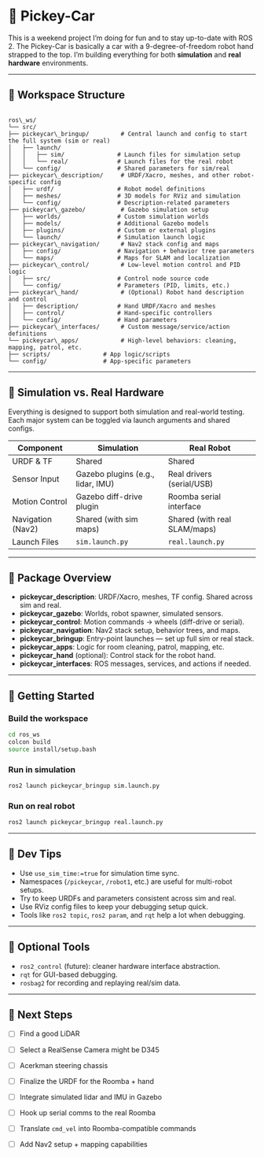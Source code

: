 # 🧠 Pickey-Car

This is a weekend project I’m doing for fun and to stay up-to-date with ROS 2. The Pickey-Car is basically a car with a 9-degree-of-freedom robot hand strapped to the top. I’m building everything for both **simulation** and **real hardware** environments.

---

## 📁 Workspace Structure

```

ros\_ws/
└── src/
├── pickeycar\_bringup/         # Central launch and config to start the full system (sim or real)
│   ├── launch/
│   │   ├── sim/               # Launch files for simulation setup
│   │   └── real/              # Launch files for the real robot
│   └── config/                # Shared parameters for sim/real
├── pickeycar\_description/     # URDF/Xacro, meshes, and other robot-specific config
│   ├── urdf/                  # Robot model definitions
│   ├── meshes/                # 3D models for RViz and simulation
│   └── config/                # Description-related parameters
├── pickeycar\_gazebo/          # Gazebo simulation setup
│   ├── worlds/                # Custom simulation worlds
│   ├── models/                # Additional Gazebo models
│   ├── plugins/               # Custom or external plugins
│   └── launch/                # Simulation launch logic
├── pickeycar\_navigation/      # Nav2 stack config and maps
│   ├── config/                # Navigation + behavior tree parameters
│   └── maps/                  # Maps for SLAM and localization
├── pickeycar\_control/         # Low-level motion control and PID logic
│   ├── src/                   # Control node source code
│   └── config/                # Parameters (PID, limits, etc.)
├── pickeycar\_hand/            # (Optional) Robot hand description and control
│   ├── description/           # Hand URDF/Xacro and meshes
│   ├── control/               # Hand-specific controllers
│   └── config/                # Hand parameters
├── pickeycar\_interfaces/      # Custom message/service/action definitions
└── pickeycar\_apps/            # High-level behaviors: cleaning, mapping, patrol, etc.
├── scripts/               # App logic/scripts
└── config/                # App-specific parameters

````

---

## 🧩 Simulation vs. Real Hardware

Everything is designed to support both simulation and real-world testing. Each major system can be toggled via launch arguments and shared configs.

| Component          | Simulation                          | Real Robot                           |
|--------------------|-------------------------------------|--------------------------------------|
| URDF & TF          | Shared                              | Shared                               |
| Sensor Input       | Gazebo plugins (e.g., lidar, IMU)   | Real drivers (serial/USB)            |
| Motion Control     | Gazebo diff-drive plugin            | Roomba serial interface              |
| Navigation (Nav2)  | Shared (with sim maps)              | Shared (with real SLAM/maps)         |
| Launch Files       | `sim.launch.py`                     | `real.launch.py`                     |

---

## 🧠 Package Overview

- **pickeycar_description**: URDF/Xacro, meshes, TF config. Shared across sim and real.
- **pickeycar_gazebo**: Worlds, robot spawner, simulated sensors.
- **pickeycar_control**: Motion commands → wheels (diff-drive or serial).
- **pickeycar_navigation**: Nav2 stack setup, behavior trees, and maps.
- **pickeycar_bringup**: Entry-point launches — set up full sim or real stack.
- **pickeycar_apps**: Logic for room cleaning, patrol, mapping, etc.
- **pickeycar_hand** (optional): Control stack for the robot hand.
- **pickeycar_interfaces**: ROS messages, services, and actions if needed.

---

## 🚀 Getting Started

### Build the workspace

```bash
cd ros_ws
colcon build
source install/setup.bash
````

### Run in simulation

```bash
ros2 launch pickeycar_bringup sim.launch.py
```

### Run on real robot

```bash
ros2 launch pickeycar_bringup real.launch.py
```

---

## 🧪 Dev Tips

* Use `use_sim_time:=true` for simulation time sync.
* Namespaces (`/pickeycar`, `/robot1`, etc.) are useful for multi-robot setups.
* Try to keep URDFs and parameters consistent across sim and real.
* Use RViz config files to keep your debugging setup quick.
* Tools like `ros2 topic`, `ros2 param`, and `rqt` help a lot when debugging.

---

## 🧰 Optional Tools

* `ros2_control` (future): cleaner hardware interface abstraction.
* `rqt` for GUI-based debugging.
* `rosbag2` for recording and replaying real/sim data.

---

## 📌 Next Steps


* [ ] Find a good LiDAR
* [ ] Select a RealSense Camera might be D345
* [ ] Acerkman steering chassis 
* [ ] Finalize the URDF for the Roomba + hand
* [ ] Integrate simulated lidar and IMU in Gazebo
* [ ] Hook up serial comms to the real Roomba
* [ ] Translate `cmd_vel` into Roomba-compatible commands
* [ ] Add Nav2 setup + mapping capabilities


